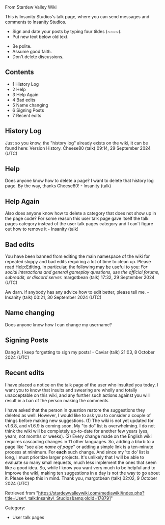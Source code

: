 From Stardew Valley Wiki

This is Insanity Studios's talk page, where you can send messages and comments to Insanity Studios.

- Sign and date your posts by typing four tildes (~~~~).
- Put new text below old text.

<!--THE END-->

- Be polite.
- Assume good faith.
- Don't delete discussions.

## Contents

- 1 History Log
- 2 Help
- 3 Help Again
- 4 Bad edits
- 5 Name changing
- 6 Signing Posts
- 7 Recent edits

## History Log

Just so you know, the "history log" already exists on the wiki, it can be found here: Version History. Cheese80 (talk) 09:14, 29 September 2024 (UTC)

## Help

Does anyone know how to delete a page? I want to delete that history log page. By the way, thanks Cheese80! - Insanity (talk)

## Help Again

Also does anyone know how to delete a category that does not show up in the page code? For some reason this user talk page gave itself the talk pages category instead of the user talk pages category and I can't figure out how to remove it - Insanity (talk)

## Bad edits

You have been banned from editing the main namespace of the wiki for repeated sloppy and bad edits requiring a lot of time to clean up. Please read Help:Editing. In particular, the following may be useful to you: *For social interactions and general gameplay questions, use the official forums, subreddit, or discord server.* margotbean (talk) 17:32, 29 September 2024 (UTC)

Aw darn. If anybody has any advice how to edit better, please tell me. - Insanity (talk) 00:21, 30 September 2024 (UTC)

## Name changing

Does anyone know how I can change my username?

## Signing Posts

Dang it, I keep forgetting to sign my posts! - Caviar (talk) 21:03, 8 October 2024 (UTC)

## Recent edits

I have placed a notice on the talk page of the user who insulted you today. I want you to know that insults and swearing are wholly and totally unacceptable on this wiki, and any further such actions against you will result in a ban of the person making the comments.

I have asked that the person in question restore the suggestions they deleted as well. However, I would like to ask you to consider a couple of things before making new suggestions. (1) The wiki is not yet updated for v1.6.8, and v1.6.9 is coming soon. My "to do" list is overwhelming. I do not think the wiki will be completely up-to-date for another few years (yes, years, not months or weeks). (2) Every change made on the English wiki requires cascading changes in 11 other languages. So, adding a blurb to a page like "see also *name of page*" or adding a simple link is a ten-minute process at minimum. For **each** such change. And since my 'to do' list is long, I must prioritize larger projects. It's unlikely that I will be able to evaluate so many small requests, much less implement the ones that seem like a good idea. So, while I know you want very much to be helpful and to improve the wiki, making ten suggestions in a day is not the way to go about it. Please keep this in mind. Thank you, margotbean (talk) 02:02, 9 October 2024 (UTC)

Retrieved from "https://stardewvalleywiki.com/mediawiki/index.php?title=User\_talk:Insanity\_Studios&amp;oldid=178791"

Category:

- User talk pages
